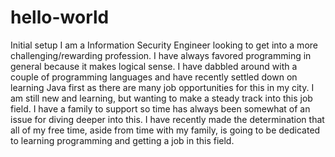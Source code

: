 # hello-world
Initial setup
I am a Information Security Engineer looking to get into a more challenging/rewarding profession. I have always favored programming in general because it makes logical sense. I have dabbled around with a couple of programming languages and have recently settled down on learning Java first as there are many job opportunities for this in my city. I am still new and learning, but wanting to make a steady track into this job field. I have a family to support so time has always been somewhat of an issue for diving deeper into this. I have recently made the determination that all of my free time, aside from time with my family, is going to be dedicated to learning programming and getting a job in this field.
